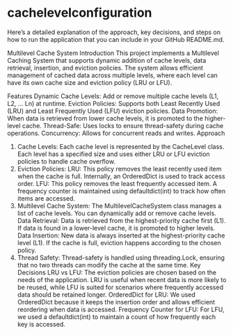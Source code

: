 # cachelevelconfiguration

Here’s a detailed explanation of the approach, key decisions, and steps on how to run the application that you can include in your GitHub README.md.

Multilevel Cache System
Introduction
This project implements a Multilevel Caching System that supports dynamic addition of cache levels, data retrieval, insertion, and eviction policies. The system allows efficient management of cached data across multiple levels, where each level can have its own cache size and eviction policy (LRU or LFU).

Features
Dynamic Cache Levels: Add or remove multiple cache levels (L1, L2, ... Ln) at runtime.
Eviction Policies: Supports both Least Recently Used (LRU) and Least Frequently Used (LFU) eviction policies.
Data Promotion: When data is retrieved from lower cache levels, it is promoted to the higher-level cache.
Thread-Safe: Uses locks to ensure thread-safety during cache operations.
Concurrency: Allows for concurrent reads and writes.
Approach
1. Cache Levels:
Each cache level is represented by the CacheLevel class.
Each level has a specified size and uses either LRU or LFU eviction policies to handle cache overflow.
2. Eviction Policies:
LRU: This policy removes the least recently used item when the cache is full. Internally, an OrderedDict is used to track access order.
LFU: This policy removes the least frequently accessed item. A frequency counter is maintained using defaultdict(int) to track how often items are accessed.
3. Multilevel Cache System:
The MultilevelCacheSystem class manages a list of cache levels.
You can dynamically add or remove cache levels.
Data Retrieval:
Data is retrieved from the highest-priority cache first (L1).
If data is found in a lower-level cache, it is promoted to higher levels.
Data Insertion:
New data is always inserted at the highest-priority cache level (L1).
If the cache is full, eviction happens according to the chosen policy.
4. Thread Safety:
Thread-safety is handled using threading.Lock, ensuring that no two threads can modify the cache at the same time.
Key Decisions
LRU vs LFU: The eviction policies are chosen based on the needs of the application. LRU is useful when recent data is more likely to be reused, while LFU is suited for scenarios where frequently accessed data should be retained longer.
OrderedDict for LRU: We used OrderedDict because it keeps the insertion order and allows efficient reordering when data is accessed.
Frequency Counter for LFU: For LFU, we used a defaultdict(int) to maintain a count of how frequently each key is accessed.
